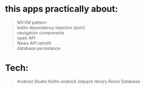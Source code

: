 # this apps practically about:
> MVVM pattern  
> kotlin dependency injection (koin)  
> navigation components  
> open API  
> News API
> retrofit  
> database persistance  

# Tech:  
> Android Studio
> Kotlin
> android Jetpack library
> Room Database
